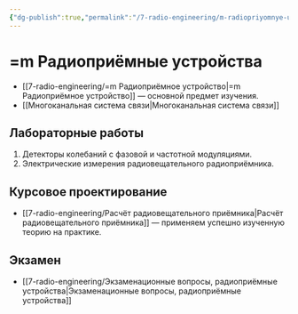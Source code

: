 ```yaml
---
{"dg-publish":true,"permalink":"/7-radio-engineering/m-radiopriyomnye-ustrojstva/","title":"=m Радиоприёмные устройства"}
---
```



# =m Радиоприёмные устройства

- [[7-radio-engineering/=m Радиоприёмное устройство\|=m Радиоприёмное устройство]] — основной предмет изучения.
- [[Многоканальная система связи\|Многоканальная система связи]]

## Лабораторные работы

1. Детекторы колебаний с фазовой и частотной модуляциями.
2. Электрические измерения радиовещательного радиоприёмника.

## Курсовое проектирование

- [[7-radio-engineering/Расчёт радиовещательного приёмника\|Расчёт радиовещательного приёмника]] — применяем успешно изученную теорию на практике.

## Экзамен

- [[7-radio-engineering/Экзаменационные вопросы, радиоприёмные устройства\|Экзаменационные вопросы, радиоприёмные устройства]]
